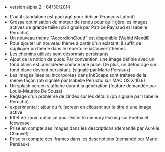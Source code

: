 * version alpha 2 - 04/30/2014

- L'outil standalone est packagé pour debian (François Lafont)
- Grosse optimisation du moteur de rendu pour qu'il gère les images actives de grande taille (pb signalé par Patrice Raynaud et Isabelle Perucho)
- Un nouveau thème "AccordionCloud" est disponible (Wahid Mendil) 
- Pour ajouter un nouveau thème à partir d'un existant, il suffit de dupliquer un thème dans le répertoire iaConvert/themes
- Les chemins utilisés sont désormais persistants
- Ajout de la notion de puce: Par convention, une image définie avec un fond blanc est considérée comme une puce. De plus, un détourage sur fond blanc devient persistant. (signalé par Marie Persiaux)
- Les images liées ou incorporées dans InkScape sont traitées de la même façon (pb signalé par Isabelle Perucho sur MAC OS X 10.6)
- Un splash screen s'affiche durant la génération (feature demandée par Louis-Maurice De Sousa)
- Réglage d'un problème de zindex sur les détails (pb signalé par Isabelle Perucho)
- expérimental : ajout du fullscreen en cliquant sur le titre d'une image active
- Effet de zoom optimisé pour éviter le memory leaking sur Firefox et Iceweasel
- Prise en compte des images dans les descriptions (demandé par Aurélie Chauvet)
- Prise en compte des iframes dans les descriptions (demandé par Marie Persiaux)
